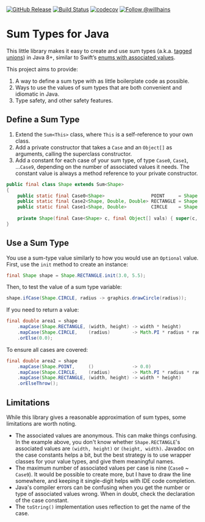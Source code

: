[![GitHub Release][release-badge]][release] 
[![Build Status][build-badge]][build]
[![codecov][coverage-badge]][coverage]
[![Follow @willhains][twitter-badge]][twitter] 

[release-badge]:  https://img.shields.io/github/release/willhains/sum4j.svg
[build-badge]:    https://travis-ci.org/willhains/sum4j.svg?branch=master
[coverage-badge]: https://codecov.io/gh/willhains/sum4j/branch/master/graph/badge.svg
[twitter-badge]:  https://img.shields.io/twitter/follow/willhains.svg?style=social

[release]:  https://github.com/willhains/sum4j/releases
[build]:    https://travis-ci.org/willhains/sum4j
[coverage]: https://codecov.io/gh/willhains/sum4j
[twitter]:  https://twitter.com/intent/follow?screen_name=willhains

# Sum Types for Java

This little library makes it easy to create and use sum types (a.k.a. [tagged unions][wiki]) in Java 8+, similar to Swift’s [enums with associated values][swift].

[wiki]: https://en.wikipedia.org/wiki/Tagged_union
[swift]: https://docs.swift.org/swift-book/LanguageGuide/Enumerations.html#ID148

This project aims to provide:

1. A way to define a sum type with as little boilerplate code as possible.
2. Ways to use the values of sum types that are both convenient and idiomatic in Java.
3. Type safety, and other safety features.

## Define a Sum Type

1. Extend the `Sum<This>` class, where `This` is a self-reference to your own class.
2. Add a private constructor that takes a `Case` and an `Object[]` as arguments, calling the superclass constructor.
3. Add a constant for each case of your sum type, of type `Case0`, `Case1`, ...`Case9`, depending on the number of associated values it needs. The constant value is always a method reference to your private constructor.

```java
public final class Shape extends Sum<Shape>
{
	public static final Case0<Shape>                 POINT     = Shape::new;
	public static final Case2<Shape, Double, Double> RECTANGLE = Shape::new;
	public static final Case1<Shape, Double>         CIRCLE    = Shape::new;
	
	private Shape(final Case<Shape> c, final Object[] vals) { super(c, vals); }
}
```

## Use a Sum Type

You use a sum-type value similarly to how you would use an `Optional` value. First, use the `init` method to create an instance:

```java
final Shape shape = Shape.RECTANGLE.init(3.0, 5.5);
```

Then, to test the value of a sum type variable:

```java
shape.ifCase(Shape.CIRCLE, radius -> graphics.drawCircle(radius));
```

If you need to return a value:

```java
final double area1 = shape
    .mapCase(Shape.RECTANGLE, (width, height) -> width * height)
    .mapCase(Shape.CIRCLE,    (radius)        -> Math.PI * radius * radius)
    .orElse(0.0);
```

To ensure all cases are covered:

```java
final double area2 = shape
    .mapCase(Shape.POINT,     ()              -> 0.0)
    .mapCase(Shape.CIRCLE,    (radius)        -> Math.PI * radius * radius)
    .mapCase(Shape.RECTANGLE, (width, height) -> width * height)
    .orElseThrow();
```

## Limitations

While this library gives a reasonable approximation of sum types, some limitations are worth noting.

- The associated values are anonymous. This can make things confusing. In the example above, you don't know whether `Shape.RECTANGLE`'s associated values are `(width, height)` or `(height, width)`. Javadoc on the case constants helps a bit, but the best strategy is to use wrapper classes for your value types, and give them meaningful names.
- The maximum number of associated values per case is nine (`Case0` ~ `Case9`). It would be possible to create more, but I have to draw the line somewhere, and keeping it single-digit helps with IDE code completion.
- Java's compiler errors can be confusing when you get the number or type of associated values wrong. When in doubt, check the declaration of the case constant.
- The `toString()` implementation uses reflection to get the name of the case.
